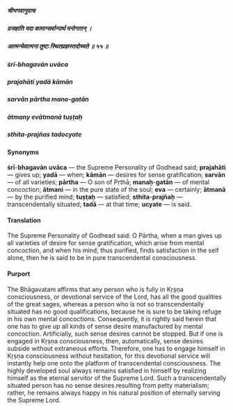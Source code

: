 ##### श्रीभगवानुवाच
##### प्रजहाति यदा कामान्सर्वान्पार्थ मनोगतान् ।
##### आत्मन्येवात्मना तुष्टः स्थितप्रज्ञस्तदोच्यते ॥ ५५ ॥

##### śrī-bhagavān uvāca
##### prajahāti yadā kāmān
##### sarvān pārtha mano-gatān
##### ātmany evātmanā tuṣṭaḥ
##### sthita-prajñas tadocyate

#### Synonyms

**śrī**-**bhagavān** **uvāca** — the Supreme Personality of Godhead said; **prajahāti** — gives up; **yadā** — when; **kāmān** — desires for sense gratification; **sarvān** — of all varieties; **pārtha** — O son of Pṛthā; **manaḥ**-**gatān** — of mental concoction; **ātmani** — in the pure state of the soul; **eva** — certainly; **ātmanā** — by the purified mind; **tuṣṭaḥ** — satisfied; **sthita**-**prajñaḥ** — transcendentally situated; **tadā** — at that time; **ucyate** — is said.

#### Translation

The Supreme Personality of Godhead said: O Pārtha, when a man gives up all varieties of desire for sense gratification, which arise from mental concoction, and when his mind, thus purified, finds satisfaction in the self alone, then he is said to be in pure transcendental consciousness.

#### Purport

The Bhāgavatam affirms that any person who is fully in Kṛṣṇa consciousness, or devotional service of the Lord, has all the good qualities of the great sages, whereas a person who is not so transcendentally situated has no good qualifications, because he is sure to be taking refuge in his own mental concoctions. Consequently, it is rightly said herein that one has to give up all kinds of sense desire manufactured by mental concoction. Artificially, such sense desires cannot be stopped. But if one is engaged in Kṛṣṇa consciousness, then, automatically, sense desires subside without extraneous efforts. Therefore, one has to engage himself in Kṛṣṇa consciousness without hesitation, for this devotional service will instantly help one onto the platform of transcendental consciousness. The highly developed soul always remains satisfied in himself by realizing himself as the eternal servitor of the Supreme Lord. Such a transcendentally situated person has no sense desires resulting from petty materialism; rather, he remains always happy in his natural position of eternally serving the Supreme Lord.